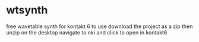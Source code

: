 # wtsynth
free wavetable synth for kontakt 6
to use download the project as a zip then unzip on the desktop navigate to nki and click to open in kontakt6
